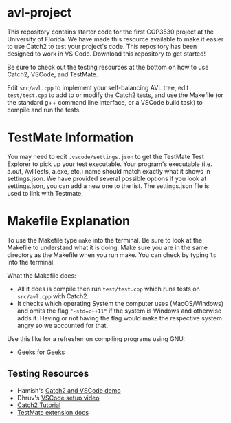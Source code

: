 # avl-project

This repository contains starter code for the first COP3530 project at the University of Florida.
We have made this resource available to make it easier to use Catch2 to test your project's code.
This repository has been designed to work in VS Code. Download this repository to get started!

Be sure to check out the testing resources at the bottom on how to use Catch2, VSCode, and TestMate.

Edit `src/avl.cpp` to implement your self-balancing AVL tree, edit `test/test.cpp` to add to
or modify the Catch2 tests, and use the Makefile (or the standard g++ command line interface,
or a VSCode build task) to compile and run the tests.

# TestMate Information
You may need to edit `.vscode/settings.json` to get the TestMate Test Explorer to pick up your
test executable. Your program's executable (i.e. a.out, AvlTests, a.exe, etc.) name should match 
exactly what it shows in settings.json. We have provided several possible options if you look at 
settings.json, you can add a new one to the list. The settings.json file is used to link with Testmate.

# Makefile Explanation
To use the Makefile type `make` into the terminal.
Be sure to look at the Makefile to understand what it is doing. 
Make sure you are in the same directory as the Makefile when you run make. 
You can check by typing `ls` into the terminal.

What the Makefile does:
 * All it does is compile then run `test/test.cpp` which runs tests on `src/avl.cpp` with Catch2. 
 * It checks which operating System the computer uses (MacOS/Windows) and omits the flag 
`"-std=c++11"` if the system is Windows and otherwise adds it. Having or not having the 
flag would make the respective system angry so we accounted for that.

Use this like for a refresher on compiling programs using GNU:
 * [Geeks for Geeks](https://www.geeksforgeeks.org/compiling-with-g-plus-plus/)

## Testing Resources
 * Hamish's [Catch2 and VSCode demo](https://youtu.be/QNUj4IPVOPA)
 * Dhruv's [VSCode setup video](https://youtu.be/28aFQzlPrnE)
 * [Catch2 Tutorial](https://github.com/catchorg/Catch2/blob/v2.x/docs/tutorial.md#top)
 * [TestMate extension docs](https://marketplace.visualstudio.com/items?itemName=matepek.vscode-catch2-test-adapter)
